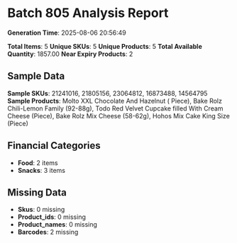 # Batch 805 Analysis Report

**Generation Time**: 2025-08-06 20:56:49

**Total Items**: 5
**Unique SKUs**: 5
**Unique Products**: 5
**Total Available Quantity**: 1857.00
**Near Expiry Products**: 2

## Sample Data
**Sample SKUs**: 21241016, 21805156, 23064812, 16873488, 14564795
**Sample Products**: Molto XXL Chocolate And Hazelnut ( Piece), Bake Rolz Chili-Lemon Family (92-88g), Todo Red Velvet Cupcake filled With Cream Cheese (Piece), Bake Rolz Mix Cheese (58-62g), Hohos Mix Cake King Size (Piece)

## Financial Categories
- **Food**: 2 items
- **Snacks**: 3 items

## Missing Data
- **Skus**: 0 missing
- **Product_ids**: 0 missing
- **Product_names**: 0 missing
- **Barcodes**: 2 missing
